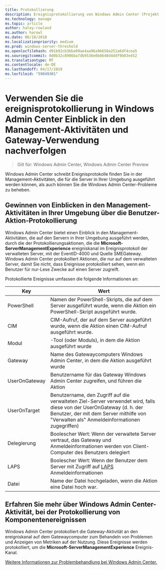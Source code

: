```yaml
---
title: Protokollierung
description: Ereignisprotokollierung von Windows Admin Center (Projekt Honolulu)
ms.technology: manage
ms.topic: article
author: haley-rowland
ms.author: harowl
ms.date: 06/18/2018
ms.localizationpriority: medium
ms.prod: windows-server-threshold
ms.openlocfilehash: d91b92cb3bba99ae4aa96a96650a251a6df4cea5
ms.sourcegitcommit: 0d0b32c8986ba7db9536e0b8648d4ddf9b03e452
ms.translationtype: MT
ms.contentlocale: de-DE
ms.lasthandoff: 04/17/2019
ms.locfileid: "59849301"
---
```

# <a name="use-event-logging-in-windows-admin-center-to-gain-insight-into-management-activities-and-track-gateway-usage"></a>Verwenden Sie die ereignisprotokollierung in Windows Admin Center Einblick in den Management-Aktivitäten und Gateway-Verwendung nachverfolgen

>Gilt für: Windows Admin Center, Windows Admin Center Preview

Windows Admin Center schreibt Ereignisprotokolle finden Sie in der Management-Aktivitäten, die für die Server in Ihrer Umgebung ausgeführt werden können, als auch können Sie die Windows Admin Center-Probleme zu beheben.

## <a name="gain-insight-into-management-activities-in-your-environment-through-user-action-logging"></a>Gewinnen von Einblicken in den Management-Aktivitäten in Ihrer Umgebung über die Benutzer-Aktion-Protokollierung

Windows Admin Center bietet einen Einblick in den Management-Aktivitäten, die auf den Servern in Ihrer Umgebung ausgeführt werden, durch die der Protokollierungsaktionen, die die **Microsoft-ServerManagementExperience** ereigniskanal im Ereignisprotokoll der verwalteten Server, mit der EventID-4000 und Quelle SMEGateway. Windows Admin Center protokolliert Aktionen, die nur auf dem verwalteten Server, damit Sie nicht, dass Ereignisse protokolliert sehen, wenn ein Benutzer für nur-Lese Zwecke auf einen Server zugreift.

Protokollierte Ereignisse umfassen die folgende Informationen an:

| Key           | Wert                                                                                              |
|---------------|----------------------------------------------------------------------------------------------------|
| PowerShell    | Namen der PowerShell-Skripts, die auf dem Server ausgeführt wurde, wenn die Aktion ein PowerShell-Skript ausgeführt wurde. |
| CIM           | CIM-Aufruf, der auf dem Server ausgeführt wurde, wenn die Aktion einen CIM-Aufruf ausgeführt wurde.                        |
| Modul        | -Tool (oder Moduls), in dem die Aktion ausgeführt wurde                                                     |
| Gateway       | Name des Gatewaycomputers Windows Admin Center, in dem die Aktion ausgeführt wurde                     |
| UserOnGateway | Benutzername für das Gateway Windows Admin Center zugreifen, und führen die Aktion                    |
| UserOnTarget  | Benutzername, den Zugriff auf die verwalteten Ziel-Server verwendet wird, falls diese von der UserOnGateway (d. h. der Benutzer, der mit dem Server mithilfe von "Verwalten als" Anmeldeinformationen zugegriffen) |
| Delegierung    | Boolescher Wert: Wenn der verwaltete Server vertraut, das Gateway und Anmeldeinformationen werden von Client-Computer des Benutzers delegiert             |
| LAPS          | Boolescher Wert: Wenn der Benutzer dem Server mit Zugriff auf [LAPS](https://technet.microsoft.com/mt227395.aspx) Anmeldeinformationen                          |
| Datei          | Name der Datei hochgeladen, wenn die Aktion eine Datei hoch war.                                |

## <a name="learn-about-windows-admin-center-activity-with-event-logging"></a>Erfahren Sie mehr über Windows Admin Center-Aktivität, bei der Protokollierung von Komponentenereignissen

Windows Admin Center protokolliert die Gateway-Aktivität an den ereigniskanal auf dem Gatewaycomputer zum Behandeln von Problemen und Anzeigen von Metriken auf der Nutzung. Diese Ereignisse werden protokolliert, um die **Microsoft-ServerManagementExperience** Ereignis-Kanal.

[Weitere Informationen zur Problembehandlung bei Windows Admin Center.](troubleshooting.md)
